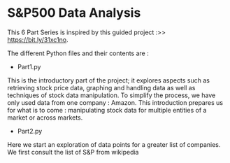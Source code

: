 # S&P500 Data Analysis

This 6 Part Series is inspired by this guided project :>> https://bit.ly/31xc1no.

The different Python files and their contents are :

- Part1.py

This is the introductory part of the project; it explores aspects such as retrieving stock price data, graphing and handling data as well as techniques of stock data manipulation.
To simplify the process, we have only used data from one company : Amazon. This introduction prepares us for what is to come : manipulating stock data for multiple entities of a market or across markets.

- Part2.py

Here we start an exploration of data points for a greater list of companies. We first consult the list of S&P from wikipedia
